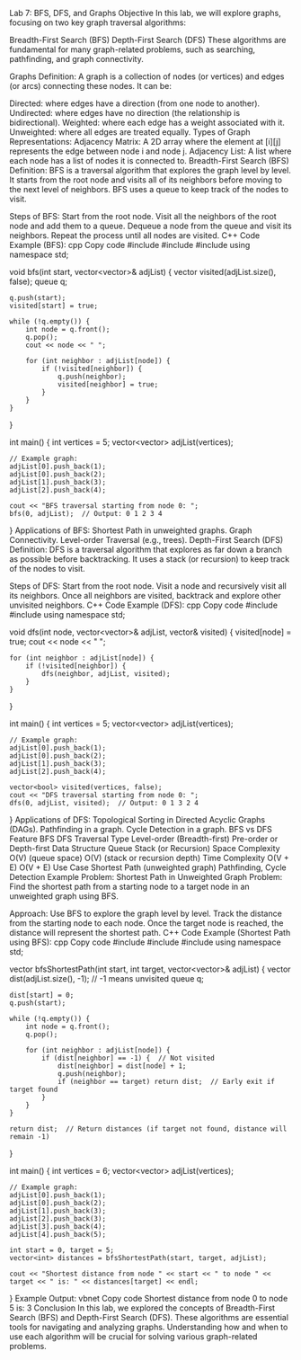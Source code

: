 Lab 7: BFS, DFS, and Graphs
Objective
In this lab, we will explore graphs, focusing on two key graph traversal algorithms:

Breadth-First Search (BFS)
Depth-First Search (DFS)
These algorithms are fundamental for many graph-related problems, such as searching, pathfinding, and graph connectivity.

Graphs
Definition:
A graph is a collection of nodes (or vertices) and edges (or arcs) connecting these nodes. It can be:

Directed: where edges have a direction (from one node to another).
Undirected: where edges have no direction (the relationship is bidirectional).
Weighted: where each edge has a weight associated with it.
Unweighted: where all edges are treated equally.
Types of Graph Representations:
Adjacency Matrix: A 2D array where the element at [i][j] represents the edge between node i and node j.
Adjacency List: A list where each node has a list of nodes it is connected to.
Breadth-First Search (BFS)
Definition:
BFS is a traversal algorithm that explores the graph level by level. It starts from the root node and visits all of its neighbors before moving to the next level of neighbors. BFS uses a queue to keep track of the nodes to visit.

Steps of BFS:
Start from the root node.
Visit all the neighbors of the root node and add them to a queue.
Dequeue a node from the queue and visit its neighbors.
Repeat the process until all nodes are visited.
C++ Code Example (BFS):
cpp
Copy code
#include <iostream>
#include <queue>
#include <vector>
using namespace std;

void bfs(int start, vector<vector<int>>& adjList) {
    vector<bool> visited(adjList.size(), false);
    queue<int> q;
    
    q.push(start);
    visited[start] = true;

    while (!q.empty()) {
        int node = q.front();
        q.pop();
        cout << node << " ";

        for (int neighbor : adjList[node]) {
            if (!visited[neighbor]) {
                q.push(neighbor);
                visited[neighbor] = true;
            }
        }
    }
}

int main() {
    int vertices = 5;
    vector<vector<int>> adjList(vertices);

    // Example graph:
    adjList[0].push_back(1);
    adjList[0].push_back(2);
    adjList[1].push_back(3);
    adjList[2].push_back(4);

    cout << "BFS traversal starting from node 0: ";
    bfs(0, adjList);  // Output: 0 1 2 3 4
}
Applications of BFS:
Shortest Path in unweighted graphs.
Graph Connectivity.
Level-order Traversal (e.g., trees).
Depth-First Search (DFS)
Definition:
DFS is a traversal algorithm that explores as far down a branch as possible before backtracking. It uses a stack (or recursion) to keep track of the nodes to visit.

Steps of DFS:
Start from the root node.
Visit a node and recursively visit all its neighbors.
Once all neighbors are visited, backtrack and explore other unvisited neighbors.
C++ Code Example (DFS):
cpp
Copy code
#include <iostream>
#include <vector>
using namespace std;

void dfs(int node, vector<vector<int>>& adjList, vector<bool>& visited) {
    visited[node] = true;
    cout << node << " ";

    for (int neighbor : adjList[node]) {
        if (!visited[neighbor]) {
            dfs(neighbor, adjList, visited);
        }
    }
}

int main() {
    int vertices = 5;
    vector<vector<int>> adjList(vertices);

    // Example graph:
    adjList[0].push_back(1);
    adjList[0].push_back(2);
    adjList[1].push_back(3);
    adjList[2].push_back(4);

    vector<bool> visited(vertices, false);
    cout << "DFS traversal starting from node 0: ";
    dfs(0, adjList, visited);  // Output: 0 1 3 2 4
}
Applications of DFS:
Topological Sorting in Directed Acyclic Graphs (DAGs).
Pathfinding in a graph.
Cycle Detection in a graph.
BFS vs DFS
Feature	BFS	DFS
Traversal Type	Level-order (Breadth-first)	Pre-order or Depth-first
Data Structure	Queue	Stack (or Recursion)
Space Complexity	O(V) (queue space)	O(V) (stack or recursion depth)
Time Complexity	O(V + E)	O(V + E)
Use Case	Shortest Path (unweighted graph)	Pathfinding, Cycle Detection
Example Problem: Shortest Path in Unweighted Graph
Problem:
Find the shortest path from a starting node to a target node in an unweighted graph using BFS.

Approach:
Use BFS to explore the graph level by level.
Track the distance from the starting node to each node.
Once the target node is reached, the distance will represent the shortest path.
C++ Code Example (Shortest Path using BFS):
cpp
Copy code
#include <iostream>
#include <queue>
#include <vector>
using namespace std;

vector<int> bfsShortestPath(int start, int target, vector<vector<int>>& adjList) {
    vector<int> dist(adjList.size(), -1);  // -1 means unvisited
    queue<int> q;
    
    dist[start] = 0;
    q.push(start);

    while (!q.empty()) {
        int node = q.front();
        q.pop();

        for (int neighbor : adjList[node]) {
            if (dist[neighbor] == -1) {  // Not visited
                dist[neighbor] = dist[node] + 1;
                q.push(neighbor);
                if (neighbor == target) return dist;  // Early exit if target found
            }
        }
    }

    return dist;  // Return distances (if target not found, distance will remain -1)
}

int main() {
    int vertices = 6;
    vector<vector<int>> adjList(vertices);

    // Example graph:
    adjList[0].push_back(1);
    adjList[0].push_back(2);
    adjList[1].push_back(3);
    adjList[2].push_back(3);
    adjList[3].push_back(4);
    adjList[4].push_back(5);

    int start = 0, target = 5;
    vector<int> distances = bfsShortestPath(start, target, adjList);

    cout << "Shortest distance from node " << start << " to node " << target << " is: " << distances[target] << endl;
}
Example Output:
vbnet
Copy code
Shortest distance from node 0 to node 5 is: 3
Conclusion
In this lab, we explored the concepts of Breadth-First Search (BFS) and Depth-First Search (DFS). These algorithms are essential tools for navigating and analyzing graphs. Understanding how and when to use each algorithm will be crucial for solving various graph-related problems.

